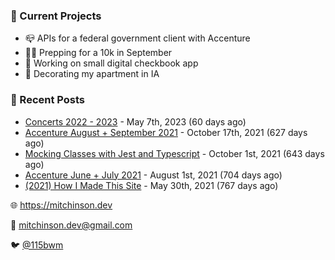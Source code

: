 ### 📌 Current Projects
- 📪 APIs for a federal government client with Accenture
- 🏃🏼 Prepping for a 10k in September
- 🤑 Working on small digital checkbook app
- 🏡 Decorating my apartment in IA

### 📝 Recent Posts

- [Concerts 2022 - 2023](https://blog.mitchinson.dev/concerts-2023) - May 7th, 2023 (60 days ago)
- [Accenture August + September 2021](https://blog.mitchinson.dev/pillar/aug-sep-21) - October 17th, 2021 (627 days ago)
- [Mocking Classes with Jest and Typescript](https://blog.mitchinson.dev/jest-typescript-mocks) - October 1st, 2021 (643 days ago)
- [Accenture June + July 2021](https://blog.mitchinson.dev/pillar/june-july-21) - August 1st, 2021 (704 days ago)
- [(2021) How I Made This Site](https://blog.mitchinson.dev/About-This-Site) - May 30th, 2021 (767 days ago)

🌐 https://mitchinson.dev

💌 mitchinson.dev@gmail.com

🐦 [@115bwm](https://twitter.com/115bwm)